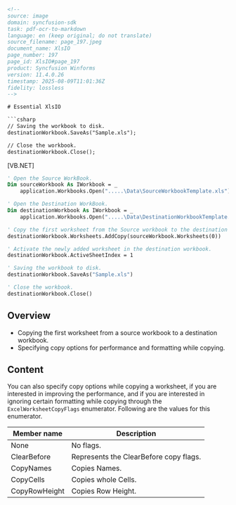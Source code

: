 ```html
<!--
source: image
domain: syncfusion-sdk
task: pdf-ocr-to-markdown
language: en (keep original; do not translate)
source_filename: page_197.jpeg
document_name: XlsIO
page_number: 197
page_id: XlsIO#page_197
product: Syncfusion Winforms
version: 11.4.0.26
timestamp: 2025-08-09T11:01:36Z
fidelity: lossless
-->

# Essential XlsIO

```csharp
// Saving the workbook to disk.
destinationWorkbook.SaveAs("Sample.xls");

// Close the workbook.
destinationWorkbook.Close();
```

[VB.NET]

```vb
' Open the Source WorkBook.
Dim sourceWorkbook As IWorkbook = _
    application.Workbooks.Open(".....\Data\SourceWorkbookTemplate.xls")

' Open the Destination WorkBook.
Dim destinationWorkbook As IWorkbook = _
    application.Workbooks.Open(".....\Data\DestinationWorkbookTemplate.xls")

' Copy the first worksheet from the Source workbook to the destination workbook.
destinationWorkbook.Worksheets.AddCopy(sourceWorkbook.Worksheets(0))

' Activate the newly added worksheet in the destination workbook.
destinationWorkbook.ActiveSheetIndex = 1

' Saving the workbook to disk.
destinationWorkbook.SaveAs("Sample.xls")

' Close the workbook.
destinationWorkbook.Close()
```

## Overview

- Copying the first worksheet from a source workbook to a destination workbook.
- Specifying copy options for performance and formatting while copying.

## Content

You can also specify copy options while copying a worksheet, if you are interested in improving the performance, and if you are interested in ignoring certain formatting while copying through the `ExcelWorksheetCopyFlags` enumerator. Following are the values for this enumerator.

| Member name       | Description                     |
|-------------------|----------------------------------|
| None             | No flags.                       |
| ClearBefore      | Represents the ClearBefore copy flags. |
| CopyNames        | Copies Names.                   |
| CopyCells        | Copies whole Cells.             |
| CopyRowHeight    | Copies Row Height.              |

<!-- tags: [xlsio, workbook, worksheet, copy options, excelworksheetcopyflags] keywords: [source workbook, destination workbook, copy, save, close, worksheet copy options, performance, formatting, clearbefore, copynames, copycells, copyrowheight] -->
```